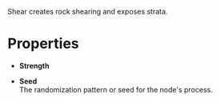




Shear creates rock shearing and exposes strata.



# Properties

- **Strength**  
  
- **Seed**  
  The randomization pattern or seed for the node's process.




